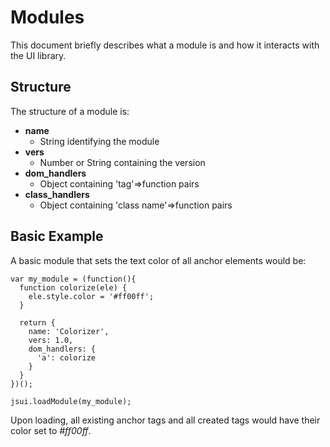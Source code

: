 # Modules
This document briefly describes what a module is and how it interacts with the UI library.

## Structure
The structure of a module is:

  * **name**
    * String identifying the module
  * **vers**
    * Number or String containing the version
  * **dom_handlers**
    * Object containing 'tag'=>function pairs
  * **class_handlers**
    * Object containing 'class name'=>function pairs

## Basic Example
A basic module that sets the text color of all anchor elements would be:

    var my_module = (function(){
      function colorize(ele) {
        ele.style.color = '#ff00ff';
      }

      return {
        name: 'Colorizer',
        vers: 1.0,
        dom_handlers: {
          'a': colorize
        }
      }
    })();

    jsui.loadModule(my_module);

Upon loading, all existing anchor tags and all created tags would have their color set to *#ff00ff*.
